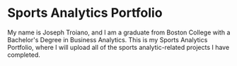 # Sports Analytics Portfolio
My name is Joseph Troiano, and I am a graduate from Boston College with a Bachelor's Degree in Business Analytics. This is my Sports Analytics Portfolio, where I will upload all of the sports analytic-related projects I have completed.
